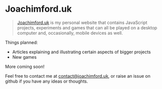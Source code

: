 # Joachimford.uk
> [Joachimford.uk](https://joachimford.uk) is my personal website that contains JavaScript projects, experiments and games that can all be played on a desktop computer and, occasionally, mobile devices as well.

Things planned:
- Articles explaining and illustrating certain aspects of bigger projects
- New games

More coming soon!

Feel free to contact me at [contact@joachimford.uk](mailto:contact@joachimford.uk), or raise an issue on github if you have any ideas or thoughts.

